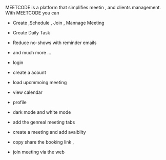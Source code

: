 MEETCODE is a platform that simplifies meetin , and clients management. With MEETCODE you can

- Create ,Schedule , Join , Mannage Meeting
- Create Daily Task
- Reduce no-shows with reminder emails
- and much more ...

- login
- create a acount
- load upcmmoing meeting
- view calendar
- profile
- dark mode and white mode
- add the genreal meeting tabs
- create a meeting and add avaiblity
- copy share the booking link ,
- join meeting via the web
